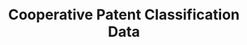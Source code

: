---
bigquery: https://console.cloud.google.com/bigquery?p=patents-public-data&d=cpc&page=dataset
citation: '“Cooperative Patent Classification” by the EPO and USPTO, for public use. '
contributors: EPO, USPTO
cost: None
description: Cooperative Patent Classification Data contains the scheme and definitions
  of the Cooperative Patent Classification system for classifying patent documents.
  The CPC is the result of a partnership between the EPO and the USPTO in their joint
  effort to develop a common, internationally compatible classification system for
  technical documents, in particular patent publications, which will be used by both
  offices in the patent granting process
documentation: https://www.cooperativepatentclassification.org/cpcSchemeAndDefinitions
last_edit: Mon, 04 Apr 2022 19:07:06 GMT
location: https://www.cooperativepatentclassification.org/index
maintained_by: USPTO, EPO
schema_fields: '[''synonyms'', ''breakdownCode'', ''glossary'', ''limitingReferences'',
  ''level'', ''sizeCache'', ''residual_references'', ''titlePart'', ''childGroups'',
  ''definition'', ''additional_only'', ''parents'', ''notAllocatable'', ''residualReferences'',
  ''titleFull'', ''symbol'', ''ipcConcordant'', ''limiting_references'', ''child_groups'',
  ''date_revised'', ''informative_references'', ''children'', ''breakdown_code'',
  ''application_references'', ''dateRevised'', ''applicationReferences'', ''title_part'',
  ''title_full'', ''status'', ''not_allocatable'', ''informativeReferences'', ''ipc_concordant'']'
shortname: cooperative_patent_classification
tags:
- patents
- science
title: Cooperative Patent Classification Data
uuid: 984374a7-16e9-4b35-9445-458daceb01bf
---